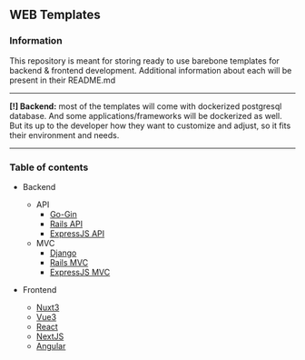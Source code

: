 ## WEB Templates
### Information
This repository is meant for storing ready to use barebone templates for backend & frontend development. Additional information about each will be present in their README.md
___
**[!] Backend:** most of the templates will come with dockerized postgresql database. And some applications/frameworks will be dockerized as well. But its up to the developer how they want to customize and adjust, so it fits their environment and needs.
___

### Table of contents
- Backend
  - API
    - [Go-Gin](https://github.com/ErnestsEida/WEB-Templates/tree/master/backend/API/go-gin)
    - [Rails API](https://github.com/ErnestsEida/WEB-Templates/tree/master/backend/API/RailsAPI)
    - [ExpressJS API](https://github.com/ErnestsEida/WEB-Templates/tree/master/backend/API/ExpressJS)
  - MVC
    - [Django](https://github.com/ErnestsEida/WEB-Templates/tree/master/backend/MVC/Django)
    - [Rails MVC](https://github.com/ErnestsEida/WEB-Templates/tree/master/backend/MVC/RailsMVC)
    - [ExpressJS MVC](https://github.com/ErnestsEida/WEB-Templates/tree/master/backend/MVC/ExpressJS)

- Frontend
  - [Nuxt3](https://github.com/ErnestsEida/WEB-Templates/tree/master/frontend/Nuxt3/app)
  - [Vue3](https://github.com/ErnestsEida/WEB-Templates/tree/master/frontend/Vue3/vue-project)
  - [React](https://github.com/ErnestsEida/WEB-Templates/tree/master/frontend/React/app)
  - [NextJS](https://github.com/ErnestsEida/WEB-Templates/tree/master/frontend/NextJS/app)
  - [Angular](https://github.com/ErnestsEida/WEB-Templates/tree/master/frontend/AngularJS)
